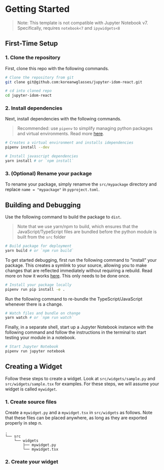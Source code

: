 # Getting Started

> Note: This template is not compatible with Jupyter Notebook v7. Specifically, requires `notebook<7` and `ipywidgets<8`

## First-Time Setup

### 1. Clone the repository

First, clone this repo with the following commands.

```sh
# Clone the repository from git
git clone git@github.com:koreanwglasses/jupyter-idom-react.git

# cd into cloned repo
cd jupyter-idom-react
```
### 2. Install dependencies

Next, install dependencies with the following commands.

> Recommended: use `pipenv` to simplify managing python packages and virtual environments. Read more [here](https://pipenv.pypa.io/en/latest/).

```sh
# Creates a virtual environment and installs idependencies
pipenv install --dev

# Install javascript dependencies
yarn install # or `npm install`
```

### 3. (Optional) Rename your package

To rename your package, simply renamve the `src/mypackage` directory and replace `name = "mypackage"` in `pyproject.toml`.
## Building and Debugging

Use the following command to build the package to `dist`.

> Note that we use yarn/npm to build, which ensures that the JavaScript/TypeScript files are bundled before the python module is built from the `src` folder

```sh
# Build package for deployment
yarn build # or `npm run build`
```

To get started debugging, first run the following command to "install" your package. This creates a symlink to your source, allowing you to make changes that are reflected immediately without requiring a rebuild. Read more on how it works [here](https://pip.pypa.io/en/stable/topics/local-project-installs/#editable-installs). This only needs to be done once.

```sh
# Install your package locally
pipenv run pip install -e .
```

Run the following command to re-bundle the TypeScript/JavaScript whenever there is a change.

```sh
# Watch files and bundle on change
yarn watch # or `npm run watch`
```

Finally, in a separate shell, start up a Jupyter Notebook instance with the following command and follow the instructions in the terminal to start testing your module in a notebook.

```sh
# Start Jupyter Notebook
pipenv run jupyter notebook
```

## Creating a Widget

Follow these steps to create a widget. Look at `src/widgets/sample.py` and `src/widgets/sample.tsx` for examples. For these steps, we will assume your widget is called `mywidget`.
### 1. Create source files

Create a `mywidget.py` and a `mywidget.tsx` in `src/widgets` as follows. Note that these files can be placed anywhere, as long as they are exported properly in step n.

```
.
└── src
    └── widgets
        ├── mywidget.py
        └── mywidget.tsx
```

### 2. Create your widget

